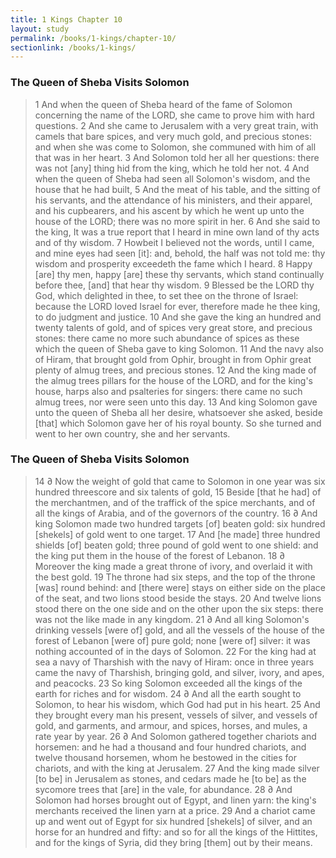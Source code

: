 ```yaml
---
title: 1 Kings Chapter 10
layout: study
permalink: /books/1-kings/chapter-10/
sectionlink: /books/1-kings/
---
```


### The Queen of Sheba Visits Solomon

> 1 And when the queen of Sheba heard of the fame of Solomon concerning the name of the LORD, she came to prove him with hard questions.
> 2 And she came to Jerusalem with a very great train, with camels that bare spices, and very much gold, and precious stones: and when she was come to Solomon, she communed with him of all that was in her heart.
> 3 And Solomon told her all her questions: there was not [any] thing hid from the king, which he told her not.
> 4 And when the queen of Sheba had seen all Solomon's wisdom, and the house that he had built,
> 5 And the meat of his table, and the sitting of his servants, and the attendance of his ministers, and their apparel, and his cupbearers, and his ascent by which he went up unto the house of the LORD; there was no more spirit in her.
> 6 And she said to the king, It was a true report that I heard in mine own land of thy acts and of thy wisdom.
> 7 Howbeit I believed not the words, until I came, and mine eyes had seen [it]: and, behold, the half was not told me: thy wisdom and prosperity exceedeth the fame which I heard.
> 8 Happy [are] thy men, happy [are] these thy servants, which stand continually before thee, [and] that hear thy wisdom.
> 9 Blessed be the LORD thy God, which delighted in thee, to set thee on the throne of Israel: because the LORD loved Israel for ever, therefore made he thee king, to do judgment and justice.
> 10 And she gave the king an hundred and twenty talents of gold, and of spices very great store, and precious stones: there came no more such abundance of spices as these which the queen of Sheba gave to king Solomon.
> 11 And the navy also of Hiram, that brought gold from Ophir, brought in from Ophir great plenty of almug trees, and precious stones.
> 12 And the king made of the almug trees pillars for the house of the LORD, and for the king's house, harps also and psalteries for singers: there came no such almug trees, nor were seen unto this day.
> 13 And king Solomon gave unto the queen of Sheba all her desire, whatsoever she asked, beside [that] which Solomon gave her of his royal bounty. So she turned and went to her own country, she and her servants.

### The Queen of Sheba Visits Solomon

> 14 ∂ Now the weight of gold that came to Solomon in one year was six hundred threescore and six talents of gold,
> 15 Beside [that he had] of the merchantmen, and of the traffick of the spice merchants, and of all the kings of Arabia, and of the governors of the country.
> 16 ∂ And king Solomon made two hundred targets [of] beaten gold: six hundred [shekels] of gold went to one target.
> 17 And [he made] three hundred shields [of] beaten gold; three pound of gold went to one shield: and the king put them in the house of the forest of Lebanon.
> 18 ∂ Moreover the king made a great throne of ivory, and overlaid it with the best gold.
> 19 The throne had six steps, and the top of the throne [was] round behind: and [there were] stays on either side on the place of the seat, and two lions stood beside the stays.
> 20 And twelve lions stood there on the one side and on the other upon the six steps: there was not the like made in any kingdom.
> 21 ∂ And all king Solomon's drinking vessels [were of] gold, and all the vessels of the house of the forest of Lebanon [were of] pure gold; none [were of] silver: it was nothing accounted of in the days of Solomon.
> 22 For the king had at sea a navy of Tharshish with the navy of Hiram: once in three years came the navy of Tharshish, bringing gold, and silver, ivory, and apes, and peacocks.
> 23 So king Solomon exceeded all the kings of the earth for riches and for wisdom.
> 24 ∂ And all the earth sought to Solomon, to hear his wisdom, which God had put in his heart.
> 25 And they brought every man his present, vessels of silver, and vessels of gold, and garments, and armour, and spices, horses, and mules, a rate year by year.
> 26 ∂ And Solomon gathered together chariots and horsemen: and he had a thousand and four hundred chariots, and twelve thousand horsemen, whom he bestowed in the cities for chariots, and with the king at Jerusalem.
> 27 And the king made silver [to be] in Jerusalem as stones, and cedars made he [to be] as the sycomore trees that [are] in the vale, for abundance.
> 28 ∂ And Solomon had horses brought out of Egypt, and linen yarn: the king's merchants received the linen yarn at a price.
> 29 And a chariot came up and went out of Egypt for six hundred [shekels] of silver, and an horse for an hundred and fifty: and so for all the kings of the Hittites, and for the kings of Syria, did they bring [them] out by their means.
